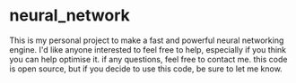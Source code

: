 # neural_network
This is my personal project to make a fast and powerful neural networking engine.
I'd like anyone interested to feel free to help, especially if you think you can help optimise it.
if any questions, feel free to contact me.
this code is open source, but if you decide to use this code, be sure to let me know.

